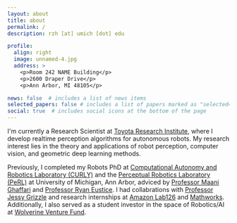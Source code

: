 ```yaml
---
layout: about
title: about
permalink: /
description: rzh [at] umich [dot] edu 

profile:
  align: right
  image: unnamed-4.jpg
  address: >
    <p>Room 242 NAME Building</p>
    <p>2600 Draper Drive</p>
    <p>Ann Arbor, MI 48105</p>

news: false  # includes a list of news items
selected_papers: false # includes a list of papers marked as "selected={true}"
social: true  # includes social icons at the bottom of the page
---
```



I'm currently a Research Scientist at <a href="https://www.tri.global/">Toyota Research Institute</a>, where I develop realtime perception algorithms for autonomous robots. My research interest lies in the theory and applications of robot perception, computer vision, and geometric deep learning methods. 

Previously, I completed my Robots PhD at <a href="https://curly.engin.umich.edu">Computational Autonomy and Robotics Laboratory (CURLY)</a> and the <a href="http://robots.engin.umich.edu">Perceptual Robotics Laboratory (PeRL)</a> at University of Michigan, Ann Arbor, adviced by <a href="https://name.engin.umich.edu/people/ghaffari-maani/">Professor Maani Ghaffari</a> and <a href="http://robots.engin.umich.edu/~ryan/">Professor Ryan Eustice</a>. I had collabrations with <a href="https://ece.umich.edu/faculty/grizzle/">Professor Jessy Grizzle</a> and research internships at <a href="https://www.linkedin.com/company/lab126">Amazon Lab126</a> and <a href="https://www.mathworks.com/">Mathworks</a>. Additionally, I also served as a student investor in the space of Robotics/AI at <a href="https://zli.umich.edu/wolverine-venture-fund">Wolverine Venture Fund</a>.
